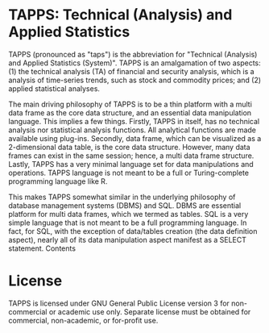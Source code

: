 # TAPPS: Technical (Analysis) and Applied Statistics

TAPPS (pronounced as "taps") is the abbreviation for "Technical (Analysis) and Applied Statistics (System)". TAPPS is an amalgamation of two aspects: (1) the technical analysis (TA) of financial and security analysis, which is a analysis of time-series trends, such as stock and commodity prices; and (2) applied statistical analyses.

The main driving philosophy of TAPPS is to be a thin platform with a multi data frame as the core data structure, and an essential data manipulation language. This implies a few things. Firstly, TAPPS in itself, has no technical analysis nor statistical analysis functions. All analytical functions are made available using plug-ins. Secondly, data frame, which can be visualized as a 2-dimensional data table, is the core data structure. However, many data frames can exist in the same session; hence, a multi data frame structure. Lastly, TAPPS has a very minimal language set for data manipulations and operations. TAPPS language is not meant to be a full or Turing-complete programming language like R.

This makes TAPPS somewhat similar in the underlying philosophy of database management systems (DBMS) and SQL. DBMS are essential platform for multi data frames, which we termed as tables. SQL is a very simple language that is not meant to be a full programming language. In fact, for SQL, with the exception of data/tables creation (the data definition aspect), nearly all of its data manipulation aspect manifest as a SELECT statement.
Contents

# License
TAPPS is licensed under GNU General Public License version 3 for non-commercial or academic use only. Separate license must be obtained for commercial, non-academic, or for-profit use.
